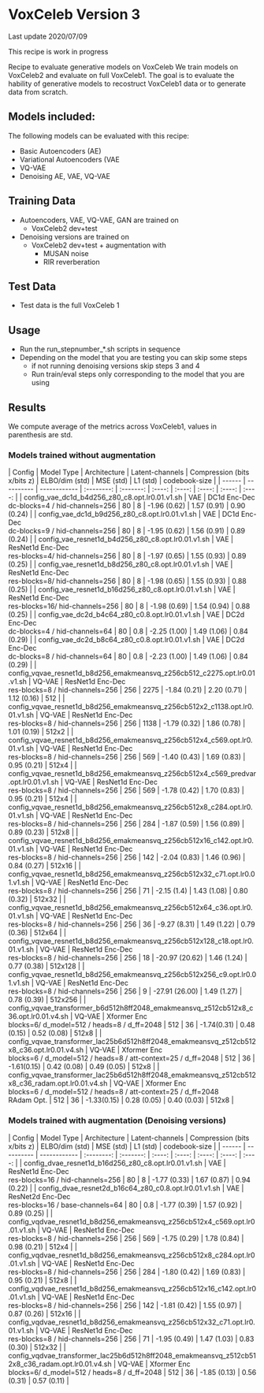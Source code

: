 # VoxCeleb Version 3

Last update 2020/07/09

This recipe is work in progress

Recipe to evaluate generative models on VoxCeleb
We train models on VoxCeleb2 and evaluate on full VoxCeleb1.
The goal is to evaluate the hability of generative models to 
recostruct VoxCeleb1 data or to generate data from scratch.

## Models included:

  The following models can be evaluated with this recipe:
  - Basic Autoencoders (AE)
  - Variational Autoencoders (VAE
  - VQ-VAE
  - Denoising AE, VAE, VQ-VAE

## Training Data

  - Autoencoders, VAE, VQ-VAE, GAN are trained on 
     - VoxCeleb2 dev+test
  - Denoising versions are trained on
     - VoxCeleb2 dev+test + augmentation with 
        - MUSAN noise
        - RIR reverberation

## Test Data

   - Test data is the full VoxCeleb 1

## Usage

   - Run the run_stepnumber_*.sh scripts in sequence
   - Depending on the model that you are testing you can skip some steps
       - if not running denoising versions skip steps 3 and 4
       - Run train/eval steps only corresponding to the model that you are using

## Results

We compute average of the metrics across VoxCeleb1, values in parenthesis are std.

### Models trained without augmentation

| Config | Model Type | Architecture |  Latent-channels | Compression (bits x/bits z) | ELBO/dim (std) | MSE (std) | L1 (std) | codebook-size | 
| ------ | ---------- | ------------ | :--------: | :-------: | :----:   | :----:   | :----:   | :----: | :----: | 
| config_vae_dc1d_b4d256_z80_c8.opt.lr0.01.v1.sh | VAE | DC1d Enc-Dec <br> dc-blocks=4 / hid-channels=256 | 80 | 8 | -1.96 (0.62) | 1.57 (0.91) | 0.90 (0.24) |
| config_vae_dc1d_b9d256_z80_c8.opt.lr0.01.v1.sh | VAE | DC1d Enc-Dec <br> dc-blocks=9 / hid-channels=256 | 80 | 8 | -1.95 (0.62) | 1.56 (0.91) | 0.89 (0.24) |
| config_vae_resnet1d_b4d256_z80_c8.opt.lr0.01.v1.sh | VAE | ResNet1d Enc-Dec <br> res-blocks=4/ hid-channels=256 | 80 | 8 | -1.97 (0.65) | 1.55 (0.93) | 0.89 (0.25) |
| config_vae_resnet1d_b8d256_z80_c8.opt.lr0.01.v1.sh | VAE | ResNet1d Enc-Dec <br> res-blocks=8/ hid-channels=256 | 80 | 8 | -1.98 (0.65) | 1.55 (0.93) | 0.88 (0.25) |
| config_vae_resnet1d_b16d256_z80_c8.opt.lr0.01.v1.sh | VAE | ResNet1d Enc-Dec <br> res-blocks=16/ hid-channels=256 | 80 | 8 | -1.98 (0.69) | 1.54 (0.94) | 0.88 (0.25) | 
| config_vae_dc2d_b4c64_z80_c0.8.opt.lr0.01.v1.sh | VAE | DC2d Enc-Dec <br> dc-blocks=4 / hid-channels=64 | 80 | 0.8 | -2.25 (1.00) | 1.49 (1.06) | 0.84 (0.29) |
| config_vae_dc2d_b8c64_z80_c0.8.opt.lr0.01.v1.sh | VAE | DC2d Enc-Dec <br> dc-blocks=8 / hid-channels=64 | 80 | 0.8 | -2.23 (1.00) | 1.49 (1.06) | 0.84 (0.29) |
| config_vqvae_resnet1d_b8d256_emakmeansvq_z256cb512_c2275.opt.lr0.01.v1.sh | VQ-VAE | ResNet1d Enc-Dec <br> res-blocks=8 / hid-channels=256 | 256 | 2275 | -1.84 (0.21) | 2.20 (0.71) | 1.12 (0.16) | 512 | 
| config_vqvae_resnet1d_b8d256_emakmeansvq_z256cb512x2_c1138.opt.lr0.01.v1.sh | VQ-VAE | ResNet1d Enc-Dec <br> res-blocks=8 / hid-channels=256 | 256 | 1138  | -1.79 (0.32) | 1.86 (0.78) | 1.01 (0.19) | 512x2 | 
| config_vqvae_resnet1d_b8d256_emakmeansvq_z256cb512x4_c569.opt.lr0.01.v1.sh | VQ-VAE | ResNet1d Enc-Dec <br> res-blocks=8 / hid-channels=256 | 256 | 569  | -1.40 (0.43) | 1.69 (0.83) | 0.95 (0.21) | 512x4 | 
| config_vqvae_resnet1d_b8d256_emakmeansvq_z256cb512x4_c569_predvar.opt.lr0.01.v1.sh | VQ-VAE | ResNet1d Enc-Dec <br> res-blocks=8 / hid-channels=256 | 256 | 569  | -1.78 (0.42) | 1.70 (0.83) | 0.95 (0.21) | 512x4 | 
| config_vqvae_resnet1d_b8d256_emakmeansvq_z256cb512x8_c284.opt.lr0.01.v1.sh | VQ-VAE | ResNet1d Enc-Dec <br> res-blocks=8 / hid-channels=256 | 256 | 284  | -1.87 (0.59) | 1.56 (0.89) | 0.89 (0.23) | 512x8 | 
| config_vqvae_resnet1d_b8d256_emakmeansvq_z256cb512x16_c142.opt.lr0.01.v1.sh | VQ-VAE | ResNet1d Enc-Dec <br> res-blocks=8 / hid-channels=256 | 256 | 142  | -2.04 (0.83) | 1.46 (0.96) | 0.84 (0.27) | 512x16 | 
| config_vqvae_resnet1d_b8d256_emakmeansvq_z256cb512x32_c71.opt.lr0.01.v1.sh | VQ-VAE | ResNet1d Enc-Dec <br> res-blocks=8 / hid-channels=256 | 256 | 71  | -2.15 (1.4) | 1.43 (1.08) | 0.80 (0.32) | 512x32 | 
| config_vqvae_resnet1d_b8d256_emakmeansvq_z256cb512x64_c36.opt.lr0.01.v1.sh | VQ-VAE | ResNet1d Enc-Dec <br> res-blocks=8 / hid-channels=256 | 256 | 36  | -9.27 (8.31) | 1.49 (1.22) | 0.79 (0.36) | 512x64 | 
| config_vqvae_resnet1d_b8d256_emakmeansvq_z256cb512x128_c18.opt.lr0.01.v1.sh | VQ-VAE | ResNet1d Enc-Dec <br> res-blocks=8 / hid-channels=256 | 256 | 18  | -20.97 (20.62) | 1.46 (1.24) | 0.77 (0.38) | 512x128 | 
| config_vqvae_resnet1d_b8d256_emakmeansvq_z256cb512x256_c9.opt.lr0.01.v1.sh | VQ-VAE | ResNet1d Enc-Dec <br> res-blocks=8 / hid-channels=256 | 256 | 9  | -27.91 (26.00) | 1.49 (1.27) | 0.78 (0.39) | 512x256 | 
| config_vqvae_transformer_b6d512h8ff2048_emakmeansvq_z512cb512x8_c36.opt.lr0.01.v4.sh | VQ-VAE | Xformer Enc <br> blocks=6/ d_model=512 / heads=8 / d_ff=2048 | 512 | 36 |  -1.74(0.31) | 0.48 (0.15) | 0.52 (0.08) | 512x8 |
| config_vqvae_transformer_lac25b6d512h8ff2048_emakmeansvq_z512cb512x8_c36.opt.lr0.01.v4.sh | VQ-VAE | Xformer Enc <br> blocks=6 / d_model=512 / heads=8 / att-context=25 / d_ff=2048 | 512 | 36 |  -1.61(0.15) | 0.42 (0.08) | 0.49 (0.05) | 512x8 |
| config_vqvae_transformer_lac25b6d512h8ff2048_emakmeansvq_z512cb512x8_c36_radam.opt.lr0.01.v4.sh | VQ-VAE | Xformer Enc <br> blocks=6 / d_model=512 / heads=8 / att-context=25 / d_ff=2048 <br> RAdam Opt. | 512 | 36 |  -1.33(0.15) | 0.28 (0.05) | 0.40 (0.03) | 512x8 |


### Models trained with augmentation (Denoising versions)

| Config | Model Type | Architecture |  Latent-channels | Compression (bits x/bits z) | ELBO/dim (std) | MSE (std) | L1 (std) | codebook-size | 
| ------ | ---------- | ------------ | :--------: | :-------: | :----:   | :----:   | :----:   | :----:   | :----:   |
| config_dvae_resnet1d_b16d256_z80_c8.opt.lr0.01.v1.sh | VAE | ResNet1d Enc-Dec <br> res-blocks=16 / hid-channels=256 | 80 | 8 | -1.77 (0.33) | 1.67 (0.87) | 0.94 (0.22) |
| config_dvae_resnet2d_b16c64_z80_c0.8.opt.lr0.01.v1.sh | VAE | ResNet2d Enc-Dec <br> res-blocks=16 / base-channels=64 | 80 | 0.8 | -1.77 (0.39) | 1.57 (0.92) | 0.89 (0.25) |
| config_vqdvae_resnet1d_b8d256_emakmeansvq_z256cb512x4_c569.opt.lr0.01.v1.sh | VQ-VAE | ResNet1d Enc-Dec <br> res-blocks=8 / hid-channels=256 | 256 | 569  | -1.75 (0.29) | 1.78 (0.84) | 0.98 (0.21) | 512x4 | 
| config_vqdvae_resnet1d_b8d256_emakmeansvq_z256cb512x8_c284.opt.lr0.01.v1.sh | VQ-VAE | ResNet1d Enc-Dec <br> res-blocks=8 / hid-channels=256 | 256 | 284  | -1.80 (0.42) | 1.69 (0.83) | 0.95 (0.21) | 512x8 | 
| config_vqdvae_resnet1d_b8d256_emakmeansvq_z256cb512x16_c142.opt.lr0.01.v1.sh | VQ-VAE | ResNet1d Enc-Dec <br> res-blocks=8 / hid-channels=256 | 256 | 142  | -1.81 (0.42) | 1.55 (0.97) | 0.87 (0.26) | 512x16 |
| config_vqdvae_resnet1d_b8d256_emakmeansvq_z256cb512x32_c71.opt.lr0.01.v1.sh | VQ-VAE | ResNet1d Enc-Dec <br> res-blocks=8 / hid-channels=256 | 256 | 71  | -1.95 (0.49) | 1.47 (1.03) | 0.83 (0.30) | 512x32 | 
| config_vqdvae_transformer_lac25b6d512h8ff2048_emakmeansvq_z512cb512x8_c36_radam.opt.lr0.01.v4.sh | VQ-VAE | Xformer Enc <br> blocks=6/ d_model=512 / heads=8 / d_ff=2048 | 512 | 36 | -1.85 (0.13) | 0.56 (0.31) | 0.57 (0.11) |
